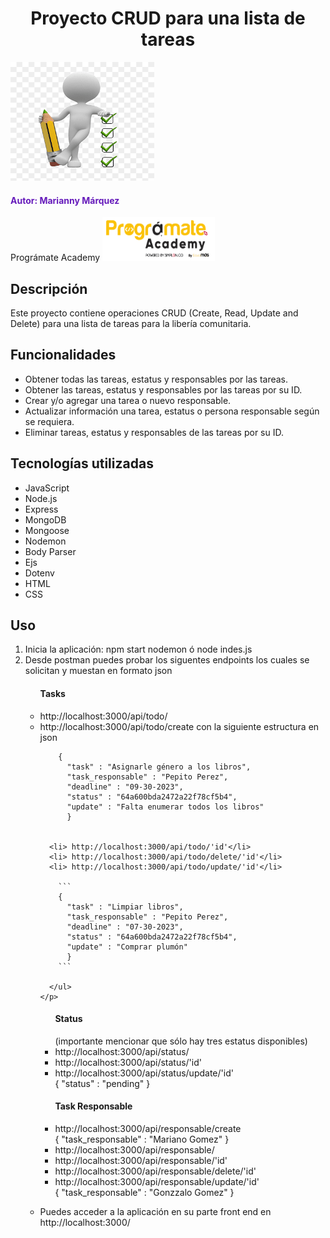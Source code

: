 <h1 align="center"> Proyecto CRUD para una lista de tareas </h1>
<img src="image/todo-list.png" alt="To Do List" width="230" height="190">

<h4 style="color: #661BBB";> Autor: Marianny Márquez </h4>
Prográmate Academy <img src="image/programate.png" alt="Logo Programate" width="180" height="70">

<h2> Descripción </h2>
Este proyecto contiene operaciones CRUD (Create, Read, Update and Delete) para una lista de tareas para la libería comunitaria.

<h2> Funcionalidades </h2>
<ul>
<li>Obtener todas las tareas, estatus y responsables por las tareas.</li>
<li>Obtener las tareas, estatus y responsables por las tareas por su ID.</li>
<li>Crear y/o agregar una tarea o nuevo responsable.</li>
<li>Actualizar información una tarea, estatus o persona responsable según se requiera.</li>
<li>Eliminar tareas, estatus y responsables de las tareas por su ID.</li>
</ul>

<h2> Tecnologías utilizadas </h2>
<ul>
<li>JavaScript</li>
<li>Node.js</li>
<li>Express</li>
<li>MongoDB</li>
<li>Mongoose</li>
<li>Nodemon</li>
<li>Body Parser</li>
<li>Ejs</li>
<li>Dotenv</li>
<li>HTML</li>
<li>CSS</li>
</ul>

<h2> Uso </h2>
<ol>
  <li>Inicia la aplicación:
    npm start nodemon ó 
    node indes.js</li>

  <li>Desde postman puedes probar los siguentes endpoints los cuales se solicitan y muestan en formato json</li>
    <p>
      <ul> <h4>Tasks</h4>
        <li> http://localhost:3000/api/todo/ </li>
        <li> http://localhost:3000/api/todo/create con la siguiente estructura en json </li>
        
          
        {
          "task" : "Asignarle género a los libros",
          "task_responsable" : "Pepito Perez",
          "deadline" : "09-30-2023",
          "status" : "64a600bda2472a22f78cf5b4",
          "update" : "Falta enumerar todos los libros"
          }
        
        
      <li> http://localhost:3000/api/todo/'id'</li>
      <li> http://localhost:3000/api/todo/delete/'id'</li>
      <li> http://localhost:3000/api/todo/update/'id'</li>
        
        ```  
        {
          "task" : "Limpiar libros",
          "task_responsable" : "Pepito Perez",
          "deadline" : "07-30-2023",
          "status" : "64a600bda2472a22f78cf5b4",
          "update" : "Comprar plumón"
          }
        ```
        
      </ul>
    </p>
    
  <p>
    <ul> <h4>Status</h4> (importante mencionar que sólo hay tres estatus disponibles)
      <li> http://localhost:3000/api/status/</li>
      <li>http://localhost:3000/api/status/'id'</li>
      <li>http://localhost:3000/api/status/update/'id'</li>
        {
        "status" : "pending"
        }
    </ul>
  </p>
  <p>
    <ul> <h4>Task Responsable</h4>
      <li> http://localhost:3000/api/responsable/create</li>
        {
        "task_responsable" : "Mariano Gomez"
        }
      <li>http://localhost:3000/api/responsable/</li>
      <li>http://localhost:3000/api/responsable/'id'</li>
      <li>http://localhost:3000/api/responsable/delete/'id'</li>
      <li>http://localhost:3000/api/responsable/update/'id'</li>
        {
        "task_responsable" : "Gonzzalo Gomez"
        }
    </ul>
  </p>

  <li>Puedes acceder a la aplicación en su parte front end en http://localhost:3000/</li>
</ol>
